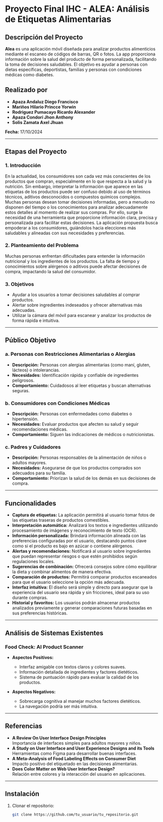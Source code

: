 # Proyecto Final IHC - ALEA: Análisis de Etiquetas Alimentarias

## Descripción del Proyecto  
**Alea** es una aplicación móvil diseñada para analizar productos alimenticios mediante el escaneo de códigos de barras, QR o fotos. La app proporciona información sobre la salud del producto de forma personalizada, facilitando la toma de decisiones saludables. El objetivo es ayudar a personas con dietas específicas, deportistas, familias y personas con condiciones médicas como diabetes.

## Realizado por  
- **Apaza Andaluz Diego Francisco**  
- **Mariños Hilario Princce Yorwin**  
- **Rodriguez Pumacayo Ricardo Alexander**  
- **Apaza Condori Jhon Anthony**  
- **Solis Zamata Axel Jhuan**  

**Fecha:** 17/10/2024

---

## Etapas del Proyecto  

### 1. Introducción  
En la actualidad, los consumidores son cada vez más conscientes de los productos que compran, especialmente en lo que respecta a la salud y la nutrición. Sin embargo, interpretar la información que aparece en las etiquetas de los productos puede ser confuso debido al uso de términos técnicos, aditivos desconocidos o compuestos químicos complejos. Muchas personas desean tomar decisiones informadas, pero a menudo no disponen del tiempo o los conocimientos para analizar adecuadamente estos detalles al momento de realizar sus compras. Por ello, surge la necesidad de una herramienta que proporcione información clara, precisa y personalizada para facilitar estas decisiones. La aplicación propuesta busca empoderar a los consumidores, guiándolos hacia elecciones más saludables y alineadas con sus necesidades y preferencias.

### 2. Planteamiento del Problema  
Muchas personas enfrentan dificultades para entender la información nutricional y los ingredientes de los productos. La falta de tiempo y conocimientos sobre alérgenos o aditivos puede afectar decisiones de compra, impactando la salud del consumidor.

### 3. Objetivos  
- Ayudar a los usuarios a tomar decisiones saludables al comprar productos.  
- Alertar sobre ingredientes indeseados y ofrecer alternativas más adecuadas.  
- Utilizar la cámara del móvil para escanear y analizar los productos de forma rápida e intuitiva.

---

## Público Objetivo  

### a. Personas con Restricciones Alimentarias o Alergias  
- **Descripción:** Personas con alergias alimentarias (como maní, gluten, lácteos) o intolerancias.  
- **Necesidades:** Identificación rápida y confiable de ingredientes peligrosos.  
- **Comportamiento:** Cuidadosos al leer etiquetas y buscan alternativas seguras.

### b. Consumidores con Condiciones Médicas  
- **Descripción:** Personas con enfermedades como diabetes o hipertensión.  
- **Necesidades:** Evaluar productos que afecten su salud y seguir recomendaciones médicas.  
- **Comportamiento:** Siguen las indicaciones de médicos o nutricionistas.

### c. Padres y Cuidadores  
- **Descripción:** Personas responsables de la alimentación de niños o adultos mayores.  
- **Necesidades:** Asegurarse de que los productos comprados son adecuados para su familia.  
- **Comportamiento:** Priorizan la salud de los demás en sus decisiones de compra.

---

## Funcionalidades  
- **Captura de etiquetas:** La aplicación permitirá al usuario tomar fotos de las etiquetas traseras de productos comestibles.
- **Interpretación automática:** Analizará los textos e ingredientes utilizando procesamiento de imágenes y reconocimiento de texto (OCR).
- **Información personalizada:** Brindará información alineada con las preferencias configuradas por el usuario, destacando puntos clave como si el producto es bajo en azúcar o contiene alérgenos.
- **Alertas y recomendaciones:** Notificará al usuario sobre ingredientes que puedan representar riesgos o que estén prohibidos según regulaciones locales.
- **Sugerencias de combinación:** Ofrecerá consejos sobre cómo equilibrar la dieta y combinar alimentos de manera efectiva.
- **Comparación de productos:** Permitirá comparar productos escaneados para que el usuario seleccione la opción más adecuada.
- **Interfaz intuitiva:** El diseño será simple y directo para asegurar que la experiencia del usuario sea rápida y sin fricciones, ideal para su uso durante compras.
- **Historial y favoritos:** Los usuarios podrán almacenar productos analizados previamente y generar comparaciones futuras basadas en sus preferencias históricas.

---

## Análisis de Sistemas Existentes  

### Food Check: AI Product Scanner  
- **Aspectos Positivos:**  
  - Interfaz amigable con textos claros y colores suaves.  
  - Información detallada de ingredientes y factores dietéticos.  
  - Sistema de puntuación rápido para evaluar la calidad de los productos.  

- **Aspectos Negativos:**  
  - Sobrecarga cognitiva al manejar muchos factores dietéticos.  
  - La navegación podría ser más intuitiva.  

---

## Referencias  
- **A Review On User Interface Design Principles**  
  Importancia de interfaces simples para adultos mayores y niños.  
- **A Study on User Interface and User Experience Designs and its Tools**  
  Herramientas como Figma para desarrollar buenas interfaces.  
- **A Meta-Analysis of Food Labeling Effects on Consumer Diet**  
  Impacto positivo del etiquetado en las decisiones alimentarias.  
- **Does Color Matter on Web User Interface Design?**  
  Relación entre colores y la interacción del usuario en aplicaciones.

---

## Instalación  
1. Clonar el repositorio:  
   ```bash
   git clone https://github.com/tu_usuario/tu_repositorio.git
